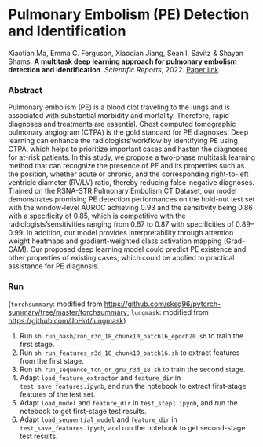 # Pulmonary Embolism (PE) Detection and Identification
Xiaotian Ma, Emma C. Ferguson, Xiaoqian Jiang, Sean I. Savitz & Shayan Shams. **A multitask deep learning approach for pulmonary embolism detection and identification**. *Scientific Reports*, 2022.
[Paper link](https://www.nature.com/articles/s41598-022-16976-9)

### Abstract
Pulmonary embolism (PE) is a blood clot traveling to the lungs and is associated with substantial morbidity and mortality. Therefore, rapid diagnoses and treatments are essential. Chest computed tomographic pulmonary angiogram (CTPA) is the gold standard for PE diagnoses. Deep learning can enhance the radiologists’workflow by identifying PE using CTPA, which helps to prioritize important cases and hasten the diagnoses for at-risk patients. In this study, we propose a two-phase multitask learning method that can recognize the presence of PE and its properties such as the position, whether acute or chronic, and the corresponding right-to-left ventricle diameter (RV/LV) ratio, thereby reducing false-negative diagnoses. Trained on the RSNA-STR Pulmonary Embolism CT Dataset, our model demonstrates promising PE detection performances on the hold-out test set with the window-level AUROC achieving 0.93 and the sensitivity being 0.86 with a specificity of 0.85, which is competitive with the radiologists’sensitivities ranging from 0.67 to 0.87 with specificities of 0.89–0.99. In addition, our model provides interpretability through attention weight heatmaps and gradient-weighted class activation mapping (Grad-CAM). Our proposed deep learning model could predict PE existence and other properties of existing cases, which could be applied to practical assistance for PE diagnosis.

### Run
(`torchsummary`: modified from https://github.com/sksq96/pytorch-summary/tree/master/torchsummary; `lungmask`: modified from https://github.com/JoHof/lungmask)

1. Run `sh run_bash/run_r3d_18_chunk10_batch16_epoch20.sh` to train the first stage.
2. Run `sh run_features_r3d_18_chunk10_batch16.sh` to extract features from the first stage.
3. Run `sh run_sequence_tcn_or_gru_r3d_18.sh` to train the second stage.
4. Adapt `load_feature_extractor` and `feature_dir` in `test_save_features.ipynb`, and run the notebook to extract first-stage features of the test set.
5. Adapt `load_model` and `feature_dir` in `test_step1.ipynb`, and run the notebook to get first-stage test results.
6. Adapt `load_sequential_model` and `feature_dir` in `test_save_features.ipynb`, and run the notebook to get second-stage test results.

